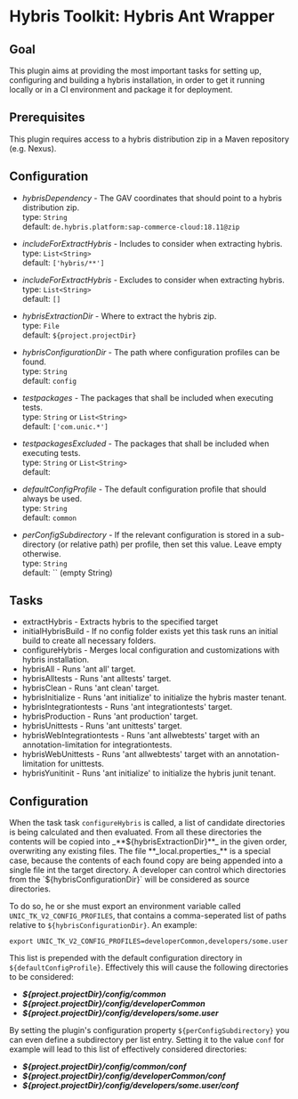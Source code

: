 # Hybris Toolkit: Hybris Ant Wrapper

## Goal
This plugin aims at providing the most important tasks for setting up, configuring and building a hybris installation, 
in order to get it running locally or in a CI environment and package it for deployment.

## Prerequisites
This plugin requires access to a hybris distribution zip in a Maven repository (e.g. Nexus).

## Configuration
* _hybrisDependency_ - The GAV coordinates that should point to a hybris distribution zip.
	<br/>type: `String`
	<br/>default: `de.hybris.platform:sap-commerce-cloud:18.11@zip`

* _includeForExtractHybris_ - Includes to consider when extracting hybris.
	<br/>type: `List<String>`
	<br/>default: `['hybris/**']`

* _includeForExtractHybris_ - Excludes to consider when extracting hybris.
	<br/>type: `List<String>`
	<br/>default: `[]`

* _hybrisExtractionDir_ - Where to extract the hybris zip.
	<br/>type: `File`
	<br/>default: `${project.projectDir}`
	
* _hybrisConfigurationDir_ - The path where configuration profiles can be found.
    <br/>type: `String`
	<br/>default: `config`
	
* _testpackages_ - The packages that shall be included when executing tests.
	<br/>type: `String` or `List<String>`
	<br/>default: `['com.unic.*']`

* _testpackagesExcluded_ - The packages that shall be included when executing tests.
	<br/>type: `String` or `List<String>`
	<br/>default: <not set>	
	
	
* _defaultConfigProfile_ - The default configuration profile that should always be used.
    <br/>type: `String`
	<br/>default: `common`
	

* _perConfigSubdirectory_ - If the relevant configuration is stored in a sub-directory (or relative path) per profile, then set this value. Leave empty otherwise.
    <br/>type: `String`
	<br/>default: `` (empty String)

## Tasks

* extractHybris - Extracts hybris to the specified target
* initialHybrisBuild - If no config folder exists yet this task runs an initial build to create all necessary folders.
* configureHybris - Merges local configuration and customizations with hybris installation.
* hybrisAll - Runs 'ant all' target.
* hybrisAlltests - Runs 'ant alltests' target.
* hybrisClean - Runs 'ant clean' target.
* hybrisInitialize - Runs 'ant initialize' to initialize the hybris master tenant.
* hybrisIntegrationtests - Runs 'ant integrationtests' target.
* hybrisProduction - Runs 'ant production' target.
* hybrisUnittests - Runs 'ant unittests' target.
* hybrisWebIntegrationtests - Runs 'ant allwebtests' target with an annotation-limitation for integrationtests.
* hybrisWebUnittests - Runs 'ant allwebtests' target with an annotation-limitation for unittests.
* hybrisYunitinit - Runs 'ant initialize' to initialize the hybris junit tenant.

## Configuration
When the task task `configureHybris` is called, a list of candidate directories is being calculated and then evaluated. 
From all these directories the contents will be copied into _**${hybrisExtractionDir}**_ in the given order, overwriting
 any existing files. The file **_local.properties_** is a special case, because the contents of each found copy are being
  appended into a single file int the target directory.
 A developer can control which directories from the `${hybrisConfigurationDir}` will be considered as source directories.

To do so, he or she must export an environment variable called `UNIC_TK_V2_CONFIG_PROFILES`, that contains a comma-seperated
 list of paths relative to `${hybrisConfigurationDir}`. An example:

    export UNIC_TK_V2_CONFIG_PROFILES=developerCommon,developers/some.user
    
This list is prepended with the default configuration directory in `${defaultConfigProfile}`. Effectively this will cause the
 following directories to be considered:

* **_${project.projectDir}/config/common_**
* **_${project.projectDir}/config/developerCommon_**
* **_${project.projectDir}/config/developers/some.user_**

By setting the plugin's configuration property `${perConfigSubdirectory}` you can even define a subdirectory per list entry. 
Setting it to the value `conf` for example will lead to this list of effectively considered directories:  

* **_${project.projectDir}/config/common/conf_**
* **_${project.projectDir}/config/developerCommon/conf_**
* **_${project.projectDir}/config/developers/some.user/conf_** 